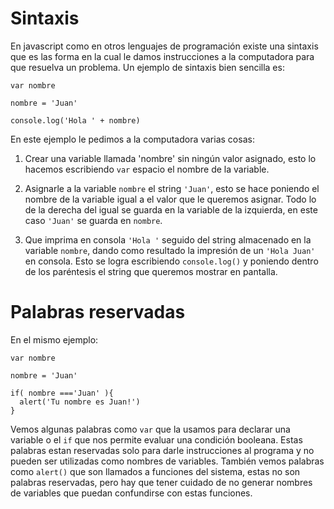 # Sintaxis

En javascript como en otros lenguajes de programación existe una sintaxis que es las forma en la cual le damos instrucciones a la computadora para que resuelva un problema.
Un ejemplo de sintaxis bien sencilla es:

```
var nombre

nombre = 'Juan'

console.log('Hola ' + nombre)
```


En este ejemplo le pedimos a la computadora varias cosas:

1. Crear una variable llamada 'nombre' sin ningún valor asignado, esto lo hacemos escribiendo `var` espacio el nombre de la variable.

2. Asignarle a la variable `nombre` el string `'Juan'`, esto se hace poniendo el nombre de la variable igual a el valor que le queremos asignar. Todo lo de la derecha del igual se guarda en la variable de la izquierda, en este caso `'Juan'` se guarda en `nombre`.

3. Que imprima en consola `'Hola '` seguido del string almacenado en la variable `nombre`, dando como resultado la impresión de un `'Hola Juan'` en consola. Esto se logra escribiendo `console.log()` y poniendo dentro de los paréntesis el string que queremos mostrar en pantalla.

# Palabras reservadas

En el mismo ejemplo:

```
var nombre

nombre = 'Juan'

if( nombre ==='Juan' ){
  alert('Tu nombre es Juan!')
}

```

Vemos algunas palabras como `var` que la usamos para declarar una variable o el `if` que nos permite evaluar una condición booleana. Estas palabras estan reservadas solo para darle instrucciones al programa y no pueden ser utilizadas como nombres de variables. También vemos palabras como `alert()` que son llamados a funciones del sistema, estas no son palabras reservadas, pero hay que tener cuidado de no generar nombres de variables que puedan confundirse con estas funciones.